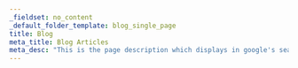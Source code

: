 ```yaml
---
_fieldset: no_content
_default_folder_template: blog_single_page
title: Blog
meta_title: Blog Articles
meta_desc: "This is the page description which displays in google's search results, it is important for SEO."
---
```

